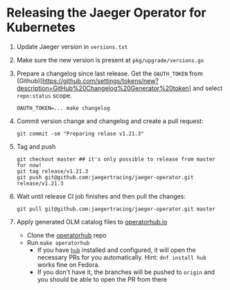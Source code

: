 # Releasing the Jaeger Operator for Kubernetes

1. Update Jaeger version in `versions.txt`

1. Make sure the new version is present at `pkg/upgrade/versions.go`

1. Prepare a changelog since last release. Get the `OAUTH_TOKEN` from (Github)[https://github.com/settings/tokens/new?description=GitHub%20Changelog%20Generator%20token] and select `repo:status` scope.

    ```
    OAUTH_TOKEN=... make changelog
    ```

1. Commit version change and changelog and create a pull request:

   ```
   git commit -sm "Preparing relase v1.21.3"
   ```

1. Tag and push

    ```
    git checkout master ## it's only possible to release from master for now!
    git tag release/v1.21.3
    git push git@github.com:jaegertracing/jaeger-operator.git release/v1.21.3
    ```

1. Wait until release CI job finishes and then pull the changes:

    ```
    git pull git@github.com:jaegertracing/jaeger-operator.git master
    ```

1. Apply generated OLM catalog files to [operatorhub.io](https://operatorhub.io)

    * Clone the [operatorhub](https://github.com/operator-framework/community-operators) repo
    * Run `make operatorhub`
      - If you have [`hub`](https://hub.github.com/) installed and configured, it will open the necessary PRs for you automatically. Hint: `dnf install hub` works fine on Fedora.
      - If you don't have it, the branches will be pushed to `origin` and you should be able to open the PR from there

